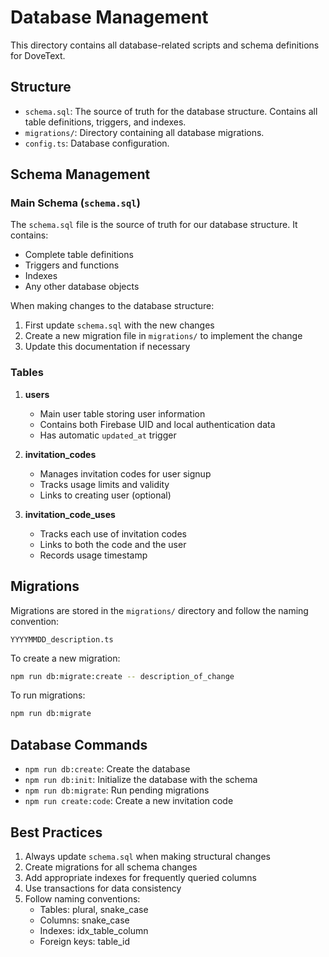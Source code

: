 # Database Management

This directory contains all database-related scripts and schema definitions for DoveText.

## Structure

- `schema.sql`: The source of truth for the database structure. Contains all table definitions, triggers, and indexes.
- `migrations/`: Directory containing all database migrations.
- `config.ts`: Database configuration.

## Schema Management

### Main Schema (`schema.sql`)

The `schema.sql` file is the source of truth for our database structure. It contains:
- Complete table definitions
- Triggers and functions
- Indexes
- Any other database objects

When making changes to the database structure:
1. First update `schema.sql` with the new changes
2. Create a new migration file in `migrations/` to implement the change
3. Update this documentation if necessary

### Tables

1. **users**
   - Main user table storing user information
   - Contains both Firebase UID and local authentication data
   - Has automatic `updated_at` trigger

2. **invitation_codes**
   - Manages invitation codes for user signup
   - Tracks usage limits and validity
   - Links to creating user (optional)

3. **invitation_code_uses**
   - Tracks each use of invitation codes
   - Links to both the code and the user
   - Records usage timestamp

## Migrations

Migrations are stored in the `migrations/` directory and follow the naming convention:
```
YYYYMMDD_description.ts
```

To create a new migration:
```bash
npm run db:migrate:create -- description_of_change
```

To run migrations:
```bash
npm run db:migrate
```

## Database Commands

- `npm run db:create`: Create the database
- `npm run db:init`: Initialize the database with the schema
- `npm run db:migrate`: Run pending migrations
- `npm run create:code`: Create a new invitation code

## Best Practices

1. Always update `schema.sql` when making structural changes
2. Create migrations for all schema changes
3. Add appropriate indexes for frequently queried columns
4. Use transactions for data consistency
5. Follow naming conventions:
   - Tables: plural, snake_case
   - Columns: snake_case
   - Indexes: idx_table_column
   - Foreign keys: table_id
